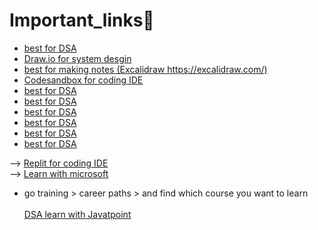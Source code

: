 # Important_links🔗
<ul>
  <li><a href="https://visualgo.net/">best for DSA</a><br></li>
  <li><a href="https://app.diagrams.net/">Draw.io for system desgin</a><br></li>
  <li><a href="https://excalidraw.com/"> best for making notes (Excalidraw https://excalidraw.com/)</a></li>
  <li><a href="https://codesandbox.io/">Codesandbox for coding IDE</a></li>
  <li><a href="https://visualgo.net/">best for DSA</a><br></li>
  <li><a href="https://visualgo.net/">best for DSA</a><br></li>
  <li><a href="https://visualgo.net/">best for DSA</a><br></li>
  <li><a href="https://visualgo.net/">best for DSA</a><br></li>
  <li><a href="https://visualgo.net/">best for DSA</a><br></li>
  <li><a href="https://visualgo.net/">best for DSA</a><br></li>
</ul>

--> <a href="https://replit.com/">Replit for coding IDE</a><br>
--> <a href="https://learn.microsoft.com/en-in/training/">Learn with microsoft</a> 
* go training > career paths > and find which course you want to learn <br><br>
 <a href="https://www.javatpoint.com/data-structure-tutorial">DSA learn with Javatpoint</a>
